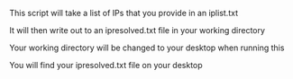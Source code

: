 This script will take a list of IPs that you provide in an iplist.txt

It will then write out to an ipresolved.txt file in your working directory

Your working directory will be changed to your desktop when running this

You will find your ipresolved.txt file on your desktop
